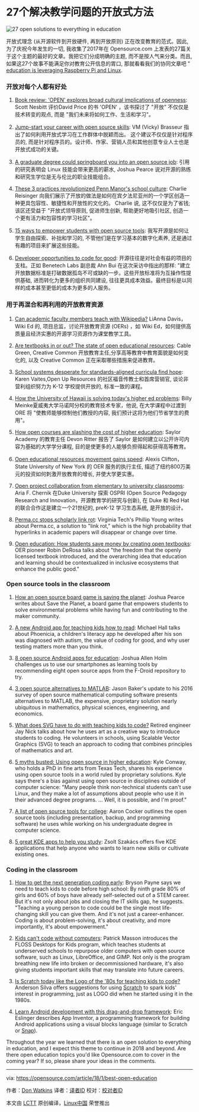 27个解决教学问题的开放式方法
======
![27 open solutions to everything in education](https://opensource.com/sites/default/files/styles/image-full-size/public/lead-images/EDU_OpenEducationResources_520x292_cm.png?itok=9y4FGgRo)

开放式理念 (从开源软件到开放硬件, 再到开放原则) 正在改变教育的范式。因此, 为了庆祝今年发生的一切, 我收集了2017年在 Opensource.com 上发表的27篇关于这个主题的最好的文章。我把它们分成明确的主题, 而不是按人气来分类。而且, 如果这27个故事不能满足你对教育公开信息的胃口, 那就看看我们的协同文章吧 " [education is leveraging Raspberry Pi and Linux][30].

### 开放对每个人都有好处

1.  [Book review: 'OPEN' explores broad cultural implications of openness][1]:  Scott Nesbitt 评价David Price 的书 'OPEN' ，该书探讨了 "开放" 不仅仅是技术转变的观点, 而是 "我们未来将如何工作、生活和学习"。

2.  [Jump-start your career with open source skills][2]:  VM (Vicky) Brasseur 指出了如何利用开放式学习在工作群体中脱颖而出。 这个建议不仅仅是针对程序员的, 而是针对程序员的。设计师、作家、营销人员和其他创意专业人士也是开放式成功的关键。

3.  [A graduate degree could springboard you into an open source job][3]:  引用的研究表明会 Linux 技能会带来更高的薪水, Joshua Pearce 说对开源的熟练和研究生学位是无与伦比的职业技能组合。

4.  [These 3 practices revolutionized Penn Manor's school culture][4]:  Charlie Reisinger 向我们展示了开放的做法是如何在宾夕法尼亚州的一个学区创造一种更具包容性、敏捷性和开放性的文化的。 Charlie 说, 这不仅仅是为了省钱;该区还受益于 "开放式领导原则, 促进师生创新, 帮助更好地吸引社区, 创造一个更有活力和包容性的学习社区"。

5.  [15 ways to empower students with open source tools][5]: 我写开源是如何让学生自由探索、补拙和学习的, 不管他们是在学习基本的数字化素养, 还是通过有趣的项目来扩展这些技能。

6.  [Developer opportunities to code for good][6]: 开源往往是对社会有益的项目的支柱。正如 Benetech Labs 副总裁 Ahn Bui 在这次采访中指出的那样: "建立开放数据标准是打破数据孤岛不可或缺的一步。这些开放标准将为互操作性提供基础, 进而转化为更多的组织共同建设, 往往更具成本效益。最终目标是以同样的成本甚至更低的成本为更多的人服务。

### 用于再混合和再利用的开放教育资源

1.  [Can academic faculty members teach with Wikipedia?][7] LiAnna Davis，Wiki Ed 的, 项目总监，讨论开放教育资源 (OERs) ，如 Wiki Ed，如何提供高质量且经济实惠的开源学习资源作为课堂教学工具。

2.  [Are textbooks in or out? The state of open educational resources][8]: Cable Green, Creative Common 开放教育主任,分享高等教育中教育面貌是如何变化的, 以及 Creative Common 正在采取哪些措施来促进教育。

3.  [School systems desperate for standards-aligned curricula find hope][9]: Karen Vaites,Open Up Resources 的社区福音传教士和首席营销官, 谈论非营利组织努力为 K-12 学校提供开放的, 标准一致的课程。

4.  [How the University of Hawaii is solving today's higher ed problems][10]: Billy Meinke夏威夷大学马诺阿分校的教育技术专家，他说, 在大学课程中过渡到 ORE 将 "使教师能够控制他们教授的内容, 我们预计这将为他们节省学生的费用"。

5.  [How open courses are slashing the cost of higher education][11]: Saylor Academy 的教育主任 Devon Ritter 报告了 Saylor 是如何建立以公开许可内容为基础的大学学分课程, 目的是使更多的人能够负担得起和获得高等教育。

6.  [Open educational resources movement gains speed][12]: Alexis Clifton，State University of New York 的 OER 服务的执行主任, 描述了纽约800万美元的投资如何刺激开放教育的增长, 并使大学更实惠。

7.  [Open project collaboration from elementary to university classrooms][13]: Aria F. Chernik 在Duke University 探索 OSPRI (Open Source Pedagogy Research and Innovation，开源教育学的研究与创新), 在 Duke 和 Red Hat 的联合合作这是建立一个21世纪的,  preK-12 学习生态系统, 是开放的设计。

8.  [Perma.cc stops scholarly link rot][14]: Virginia Tech's Phillip Young writes about Perma.cc, a solution to "link rot," which is the high probability that hyperlinks in academic papers will disappear or change over time.

9.  [Open education: How students save money by creating open textbooks][15]: OER pioneer Robin DeRosa talks about "the freedom that the openly licensed textbook introduced, and the overarching idea that education and learning should be contextualized in inclusive ecosystems that enhance the public good."

### Open source tools in the classroom

1.  [How an open source board game is saving the planet][16]: Joshua Pearce writes about Save the Planet, a board game that empowers students to solve environmental problems while having fun and contributing to the maker community.

2.  [A new Android app for teaching kids how to read][17]: Michael Hall talks about Phoenicia, a children's literacy app he developed after his son was diagnosed with autism, the value of coding for good, and why user testing matters more than you think.

3.  [8 open source Android apps for education][18]: Joshua Allen Holm challenges us to use our smartphones as learning tools by recommending eight open source apps from the F-Droid repository to try.

4.  [3 open source alternatives to MATLAB][19]: Jason Baker's update to his 2016 survey of open source mathematical computing software presents alternatives to MATLAB, the expensive, proprietary solution nearly ubiquitous in mathematics, physical sciences, engineering, and economics.

5.  [What does SVG have to do with teaching kids to code?][20] Retired engineer Jay Nick talks about how he uses art as a creative way to introduce students to coding. He volunteers in schools, using Scalable Vector Graphics (SVG) to teach an approach to coding that combines principles of mathematics and art.

6.  [5 myths busted: Using open source in higher education][21]: Kyle Conway, who holds a PhD in fine arts from Texas Tech, shares his experience using open source tools in a world ruled by proprietary solutions. Kyle says there's a bias against using open source in disciplines outside of computer science: "Many people think non-technical students can't use Linux, and they make a lot of assumptions about people who use it in their advanced degree programs. … Well, it is possible, and I'm proof."

7.  [A list of open source tools for college][22]: Aaron Cocker outlines the open source tools (including presentation, backup, and programming software) he uses while working on his undergraduate degree in computer science.

8.  [5 great KDE apps to help you study][23]: Zsolt Szakács offers five KDE applications that help anyone who wants to learn new skills or cultivate existing ones.

### Coding in the classroom

1.  [How to get the next generation coding early][24]: Bryson Payne says we need to teach kids to code before high school: By ninth grade 80% of girls and 60% of boys have already self-selected out of a STEM career. But it's not only about jobs and closing the IT skills gap, he suggests. "Teaching a young person to code could be the single most life-changing skill you can give them. And it's not just a career-enhancer. Coding is about problem-solving, it's about creativity, and more importantly, it's about empowerment."

2.  [Kids can't code without computers][25]: Patrick Masson introduces the FLOSS Desktops for Kids program, which teaches students at underserved schools to repurpose older computers with open source software, such as Linux, LibreOffice, and GIMP. Not only is the program breathing new life into broken or decommissioned hardware, it's also giving students important skills that may translate into future careers.

3.  [Is Scratch today like the Logo of the '80s for teaching kids to code?][26] Anderson Silva offers suggestions for using [Scratch][27] to spark kids' interest in programming, just as LOGO did when he started using it in the 1980s.

4.  [Learn Android development with this drag-and-drop framework][28]: Eric Eslinger describes App Inventor, a programming framework for building Android applications using a visual blocks language (similar to Scratch or [Snap][29]).

Throughout the year we learned that there is an open solution to everything in education, and I expect this theme to continue in 2018 and beyond. Are there open education topics you'd like Opensource.com to cover in the coming year? If so, please share your ideas in the comments.

--------------------------------------------------------------------------------

via: https://opensource.com/article/18/1/best-open-education

作者：[Don Watkins][a]
译者：[译者ID](https://github.com/译者ID)
校对：[校对者ID](https://github.com/校对者ID)

本文由 [LCTT](https://github.com/LCTT/TranslateProject) 原创编译，[Linux中国](https://linux.cn/) 荣誉推出

[a]:https://opensource.com/users/don-watkins
[1]:https://opensource.com/article/17/7/book-review-open
[2]:https://opensource.com/article/17/8/jump-start-your-career
[3]:https://opensource.com/article/17/1/grad-school-open-source-academic-lab
[4]:https://opensource.com/article/17/7/open-school-leadership
[5]:https://opensource.com/article/17/7/empower-students-open-source-tools
[6]:https://opensource.com/article/17/3/interview-anh-bui-benetech-labs
[7]:https://opensource.com/article/17/1/Wiki-Education-Foundation
[8]:https://opensource.com/article/17/2/future-textbooks-cable-green-creative-commons
[9]:https://opensource.com/article/17/1/open-up-resources
[10]:https://opensource.com/article/17/2/interview-education-billy-meinke
[11]:https://opensource.com/article/17/7/college-alternatives
[12]:https://opensource.com/article/17/10/open-educational-resources-alexis-clifton
[13]:https://opensource.com/article/17/3/education-should-be-open-design
[14]:https://opensource.com/article/17/9/stop-link-rot-permacc
[15]:https://opensource.com/article/17/11/creating-open-textbooks
[16]:https://opensource.com/article/17/7/save-planet-board-game
[17]:https://opensource.com/article/17/4/phoenicia-education-software
[18]:https://opensource.com/article/17/8/8-open-source-android-apps-education
[19]:https://opensource.com/alternatives/matlab
[20]:https://opensource.com/article/17/5/coding-scalable-vector-graphics-make-steam
[21]:https://opensource.com/article/17/5/how-linux-higher-education
[22]:https://opensource.com/article/17/6/open-source-tools-university-student
[23]:https://opensource.com/article/17/6/kde-education-software
[24]:https://opensource.com/article/17/8/teach-kid-code-change-life
[25]:https://opensource.com/article/17/9/floss-desktops-kids
[26]:https://opensource.com/article/17/3/logo-scratch-teach-programming-kids
[27]:https://scratch.mit.edu/
[28]:https://opensource.com/article/17/8/app-inventor-android-app-development
[29]:http://snap.berkeley.edu/
[30]:https://opensource.com/article/17/12/best-opensourcecom-linux-and-raspberry-pi-education
